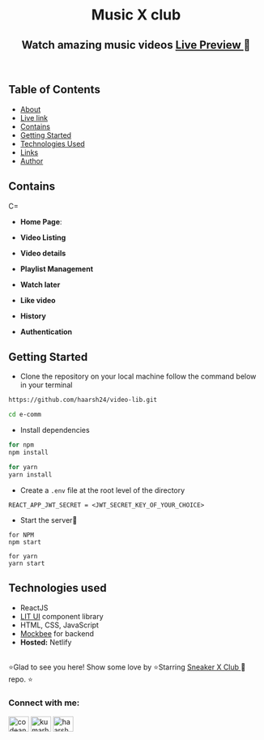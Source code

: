 <h1 align="center" style="font-weight: bold"> Music X club </h1>
<h2 align="center" > Watch amazing music videos   <a href="https://musicxclub.netlify.app/"> Live Preview </a>  🚀 </h2>
</br>




## Table of Contents

- [About](#about)
- [Live link](#live-link)
- [Contains](#contains)
- [Getting Started](#getting-started)
- [Technologies Used](#technologies-used)
- [Links](#links)
- [Author](#author)

## Contains

 C=

- **Home Page**:

- **Video Listing**

- **Video details**
- **Playlist Management**

- **Watch later**

- **Like video**

- **History**

- **Authentication**




## Getting Started

- Clone the repository on your local machine follow the command below in your terminal

```sh
https://github.com/haarsh24/video-lib.git

cd e-comm
```

- Install dependencies

```sh
for npm
npm install

for yarn
yarn install
```

- Create a `.env` file at the root level of the directory

```
REACT_APP_JWT_SECRET = <JWT_SECRET_KEY_OF_YOUR_CHOICE>
```

- Start the server🚀

```
for NPM
npm start

for yarn
yarn start
```

## Technologies used

- ReactJS
- [LIT UI](https://litui.netlify.app/) component library
- HTML, CSS, JavaScript
- [Mockbee](https://mockbee.netlify.app/) for backend
- **Hosted:** Netlify

</br>
⭐Glad to see you here! Show some love by ⭐Starring <a href="https://github.com/haarsh24/sneakerXclub"> Sneaker X Club </a>  🚀  repo. ⭐
</br>
<h3 align="left">Connect with me:</h3>
<p align="left">
<a href="https://twitter.com/codeandchords" target="blank"><img align="center" src="https://raw.githubusercontent.com/rahuldkjain/github-profile-readme-generator/master/src/images/icons/Social/twitter.svg" alt="codeandchords" height="30" width="40" /></a>
<a href="https://linkedin.com/in/kumarharshn" target="blank"><img align="center" src="https://raw.githubusercontent.com/rahuldkjain/github-profile-readme-generator/master/src/images/icons/Social/linked-in-alt.svg" alt="kumarharshn" height="30" width="40" /></a>
<a href="https://instagram.com/haarshn" target="blank"><img align="center" src="https://raw.githubusercontent.com/rahuldkjain/github-profile-readme-generator/master/src/images/icons/Social/instagram.svg" alt="haarshn" height="30" width="40" /></a>
</p>
